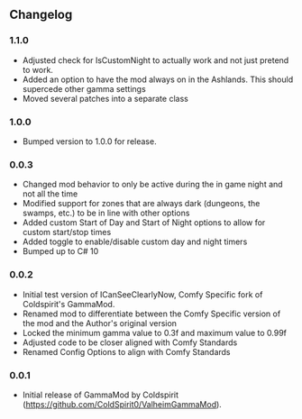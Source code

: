 ## Changelog

### 1.1.0

  * Adjusted check for IsCustomNight to actually work and not just pretend to work.
  * Added an option to have the mod always on in the Ashlands.  This should supercede other gamma settings
  * Moved several patches into a separate class

### 1.0.0

  * Bumped version to 1.0.0 for release.

### 0.0.3

  * Changed mod behavior to only be active during the in game night and not all the time
  * Modified support for zones that are always dark (dungeons, the swamps, etc.) to be in line with other options
  * Added custom Start of Day and Start of Night options to allow for custom start/stop times
  * Added toggle to enable/disable custom day and night timers
  * Bumped up <LangVersion> to C# 10

### 0.0.2

  * Initial test version of ICanSeeClearlyNow, Comfy Specific fork of Coldspirit's GammaMod.
  * Renamed mod to differentiate between the Comfy Specific version of the mod and the Author's original version
  * Locked the minimum gamma value to 0.3f and maximum value to 0.99f
  * Adjusted code to be closer aligned with Comfy Standards
  * Renamed Config Options to align with Comfy Standards

### 0.0.1

  * Initial release of GammaMod by Coldspirit (https://github.com/ColdSpirit0/ValheimGammaMod).